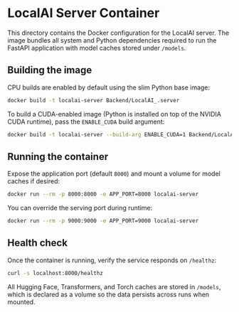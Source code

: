 # LocalAI Server Container

This directory contains the Docker configuration for the LocalAI server. The image bundles all
system and Python dependencies required to run the FastAPI application with model caches stored
under `/models`.

## Building the image

CPU builds are enabled by default using the slim Python base image:

```bash
docker build -t localai-server Backend/LocalAI_.server
```

To build a CUDA-enabled image (Python is installed on top of the NVIDIA CUDA runtime), pass the
`ENABLE_CUDA` build argument:

```bash
docker build -t localai-server --build-arg ENABLE_CUDA=1 Backend/LocalAI_.server
```

## Running the container

Expose the application port (default `8000`) and mount a volume for model caches if desired:

```bash
docker run --rm -p 8000:8000 -e APP_PORT=8000 localai-server
```

You can override the serving port during runtime:

```bash
docker run --rm -p 9000:9000 -e APP_PORT=9000 localai-server
```

## Health check

Once the container is running, verify the service responds on `/healthz`:

```bash
curl -s localhost:8000/healthz
```

All Hugging Face, Transformers, and Torch caches are stored in `/models`, which is declared as a
volume so the data persists across runs when mounted.
